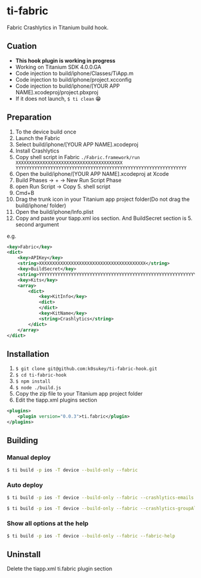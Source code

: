 # ti-fabric

Fabric Crashlytics in Titanium build hook.

## Cuation

* **This hook plugin is working in progress**
* Working on Titanium SDK 4.0.0.GA
* Code injection to build/iphone/Classes/TiApp.m
* Code injection to build/iphone/project.xcconfig
* Code injection to build/iphone/[YOUR APP NAME].xcodeproj/project.pbxproj
* If it does not launch, ```$ ti clean``` :grin:

## Preparation

1. To the device build once
2. Launch the Fabric
3. Select build/iphone/[YOUR APP NAME].xcodeproj
4. Install Crashlytics
5. Copy shell script in Fabric ```./Fabric.framework/run XXXXXXXXXXXXXXXXXXXXXXXXXXXXXXXXXXXXXXXX YYYYYYYYYYYYYYYYYYYYYYYYYYYYYYYYYYYYYYYYYYYYYYYYYYYYYYYYYYYYYYYY```
6. Open the build/iphone/[YOUR APP NAME].xcodeproj at Xcode
7. Build Phases -> + -> New Run Script Phase
8. open Run Script -> Copy 5. shell script
9. Cmd+B
10. Drag the trunk icon in your Titanium app project folder(Do not drag the build/iphone/ folder) 
11. Open the build/iphone/Info.plist
12. Copy and paste your tiapp.xml ios section. And BuildSecret section is 5. second argument

e.g.

```xml
<key>Fabric</key>
<dict>
	<key>APIKey</key>
	<string>XXXXXXXXXXXXXXXXXXXXXXXXXXXXXXXXXXXXXXXX</string>
	<key>BuildSecret</key>
	<string>YYYYYYYYYYYYYYYYYYYYYYYYYYYYYYYYYYYYYYYYYYYYYYYYYYYYYYYYYYYYYYYY</string>
	<key>Kits</key>
	<array>
		<dict>
			<key>KitInfo</key>
			<dict>
			</dict>
			<key>KitName</key>
			<string>Crashlytics</string>
		</dict>
	</array>
</dict>
```

## Installation

1. ```$ git clone git@github.com:k0sukey/ti-fabric-hook.git```
2. ```$ cd ti-fabric-hook```
3. ```$ npm install```
4. ```$ node ./build.js```
5. Copy the zip file to your Titanium app project folder
6. Edit the tiapp.xml plugins section

```xml
<plugins>
	<plugin version="0.0.3">ti.fabric</plugin>
</plugins>
```

## Building

### Manual deploy

```sh
$ ti build -p ios -T device --build-only --fabric
```

### Auto deploy

```sh
$ ti build -p ios -T device --build-only --fabric --crashlytics-emails foo@example.com
```

```sh
$ ti build -p ios -T device --build-only --fabric --crashlytics-groupAliases MyTesters
```

### Show all options at the help

```sh
$ ti build -p ios -T device --build-only --fabric --fabric-help
```

## Uninstall

Delete the tiapp.xml ti.fabric plugin section